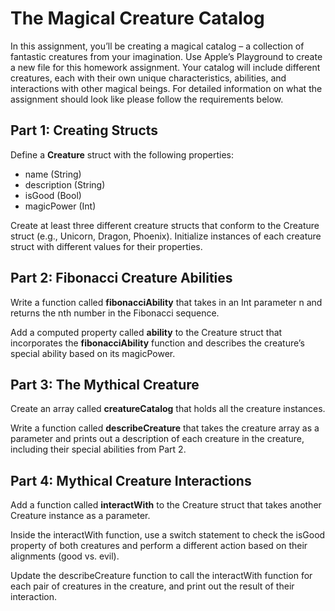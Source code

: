 # The Magical Creature Catalog

In this assignment, you’ll be creating a magical catalog – a collection of fantastic creatures from your imagination. 
Use Apple’s Playground to create a new file for this homework assignment. 
Your catalog will include different creatures, each with their own unique characteristics, abilities, and interactions with other magical beings. 
For detailed information on what the assignment should look like please follow the requirements below.

## Part 1: Creating Structs

Define a **Creature** struct with the following properties:
- name (String)
- description (String)
- isGood (Bool)
- magicPower (Int)

Create at least three different creature structs that conform to the Creature struct (e.g., Unicorn, Dragon, Phoenix). 
Initialize instances of each creature struct with different values for their properties.

## Part 2: Fibonacci Creature Abilities

Write a function called **fibonacciAbility** that takes in an Int parameter n and returns the nth number in the Fibonacci sequence.

Add a computed property called **ability** to the Creature struct that incorporates the **fibonacciAbility** function and describes the creature’s special ability based on its magicPower.

## Part 3: The Mythical Creature

Create an array called **creatureCatalog** that holds all the creature instances.

Write a function called **describeCreature** that takes the creature array as a parameter and prints out a description of each creature in the creature, including their special abilities from Part 2.

## Part 4: Mythical Creature Interactions

Add a function called **interactWith** to the Creature struct that takes another Creature instance as a parameter.

Inside the interactWith function, use a switch statement to check the isGood property of both creatures and perform a different action based on their alignments (good vs. evil).

Update the describeCreature function to call the interactWith function for each pair of creatures in the creature, and print out the result of their interaction.